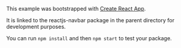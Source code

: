 This example was bootstrapped with [Create React App](https://github.com/facebook/create-react-app).

It is linked to the reactjs-navbar package in the parent directory for development purposes.

You can run `npm install` and then `npm start` to test your package.
